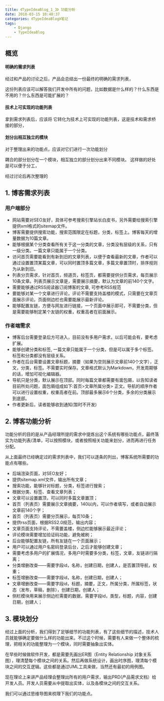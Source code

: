 ```yaml
---
title: 《TypeIdeaBlog_1_3》 功能分析
date: 2018-03-15 10:48:37
categories: 《TypeIdeaBlog》笔记
tags:
	- Django
	- TypeIdeaBlog
---
```




## 概览

#### 明确的需求列表

经过和产品的讨论之后，产品会总结出一份最终的明确的需求列表，

这份列表应该可以解答我们开发中所有的问题，比如数据是什么样的？什么东西是不用的？什么东西是可能扩展的？

#### 技术上可实现的功能列表

拿到需求列表后，应该将 它转化为技术上可实现的功能列表，这是技术和需求桥接的部分，

#### 划分出相互独立的模块

对于整理出来的功能点，应该对它们进行一次功能划分 

耦合的部分划分在一个模块，相互独立的部分划分出来不同模块。 这样做的好处是可以便于分工，



经过讨论后再次整理的

## 1. 博客需求列表

### 用户端部分

- 网站需要对SEO友好，具体可参考搜索引擎站长白皮书，另外需要给搜索引擎提供xml格式的sitemap文件。
- 博客需要提供搜索功能，搜索范围限定在标题，分类，标签上。博客每天的增量数据为10篇文章。
- 能够根据某个分类查看所有关于这一分类的文章，分类没有层级的关系，只有一级分类。一篇文章只能属于一个分类。
- 访问首页需要能看到有新到旧的文章列表，以便于查看最新的文章，作者可以通过设置置顶某篇文章，可以同时置顶多篇文章，多篇文章置顶时，排序规则为从新到旧。
- 列表分页需求，针对首页，频道页，标签页，都需要提供分页需求，每页展示10条文章。列表页展示文章是，需要展示摘要，默认为文章的前140个文字。
- 需要能够通过RSS阅读器订阅博客的文章, 可参考RSS规范
- 要能够对某一个文章进行评论，评论不需要支持盖楼的模式，只需要在文章页面展示评论。页面侧边栏也需要能展示最新评论。
- 能够配置友链，方便与网友进行链接，一个页面中展示即可，不需要分类，但是需要能够制定某个友链的权重，权重高者在前面展示。

### 作者端需求

- 博客后台需要登录后方可进入，目前没有多用户需求，以后可能会有，要考虑扩展。
- 能够创建分类和标签, 一篇文章只能属于一个分类，但是可以属于多个标签。标签和分类都没有层级关系。
- 作者在后台需要设置文章标题，摘要（如果为空则展示文章前140个文字），正文，分类，标签。不需要实时保存。文章格式默认为Markdown，开发周期够的话，增加可视化编辑器。
- 导航只是分类，默认展示在顶部。同时每篇文章都需要有面包屑，以告知读者目前所处问题，面包屑组成如下:首页>文章所属分类> 正文。导航的顺序作者可以进行设置权重，权重高者在前。顶部最多展示6个分类，多余的分类展示到底部。
- 作者更新后，读者能够收到通知(暂时不开发)

## 2. 博客功能分析

功能分析的目的是从产品经理所提的需求中提炼出这个系统有哪些功能点，最终落实为功能列表/清单，可以按照模块，或者按照相关功能来划分，进而再进行任务分配。

从上面最终已经确定过的需求列表中，我们可以逐条的列出，博客系统所需要的功能点有哪些。

- 后端渲染页面，对SEO友好；
- 提供sitemap.xml文件，输出所有文章；
- 搜索功能，能够针对标题，分类，标签进行搜索；
- 根据分类、标签、查看文章列表；
- 文章可以设置置顶，可以同时多篇文章置顶；
- 首页（列表页）需要展示文章摘要，140以内，可以作者填写，或者自动展示文章前140个字；
- 首页（列表页）需要分页展示，每页10条；
- 提供rss页面，根据RSS2.0规范，输出内容；
- 文章页面支持评论，不需要盖楼，侧边栏能够展示最近评论；
- 评论模块需要增加验证码功能，避免被刷；
- 后台能够配置友链，所有友链在一个页面展示；
- 用户可以通过用户名密码登录后台，之后才能够创建文章；
- 需要考虑多用户的扩展情况，多用户时需要多分类，标签，文章，友链进行隔离；
- 分类增删改查——需要字段id，名称，创建日期，创建人，是否置顶导航，权重；
- 标签增删改查——需要字段id，名称，创建日期，创建人；
- 文章增删改查——需要字段id，标题，摘要，正文，所属分类，所属标签，状态（发布，草稿，删除），创建日期，创建人；
- 侧栏模块用来展示侧边栏需要的数据，需要字段id，类型，标题，内容，创建日期，创建人；

## 3. 模块划分

经过上面的分析，我们得到了足够细节的功能列表，有了这些细节的描述，技术人员就能够确定要做什么样的功能出来。不过这个时候，需要有人来做一个整体的梳理，把相关的功能整理为一个模块，同时需要抽象出实体。

在早些时候做软件开发，都是需要先画出ER图（Entity Relationship 对象关系图），理清楚每个模块之间的关系。然后再做系统设计，画出时序图，理清每个模块之间的交互逻辑。这些都是通过UML工具来做，当然还有最初的用例图。

现在理论上来讲产品经理会整理出所有的用户需求，输出PRD(产品需求文档）给开发人员。开发人员需要从中提取出实体，以及各模块之间的交互关系。

我们可以通过思维导图来梳理下我们的功能点。